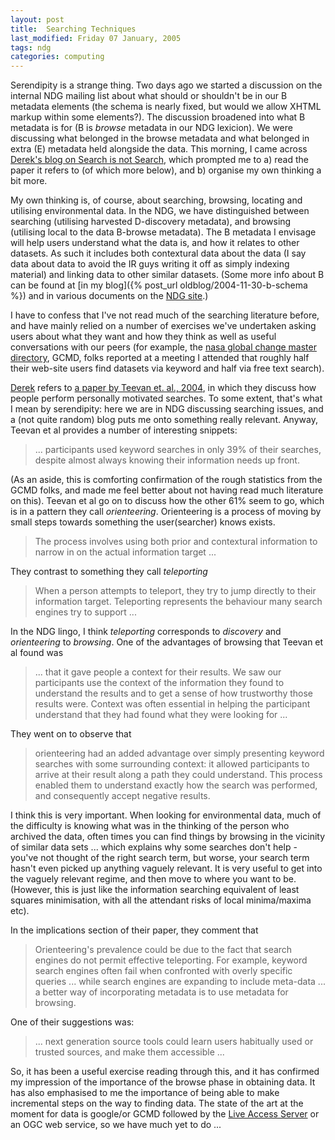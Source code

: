 ```yaml
---
layout: post
title:  Searching Techniques 
last_modified: Friday 07 January, 2005
tags: ndg
categories: computing
---
```


Serendipity is a strange thing. Two days ago we started a discussion on the internal NDG mailing list about what should or shouldn't be in our B metadata elements (the schema is nearly fixed, but would we allow XHTML markup within some elements?). The discussion broadened into what B metadata is for (B is *browse* metadata in our NDG lexicion). We were discussing what belonged in
the browse metadata and what belonged in extra (E) metadata held alongside the data. This morning, I came across [Derek's blog on Search is not Search](http://nothing-more.blogspot.com/2005/01/search-is-not-search.html), which prompted me to a) read the paper it refers to (of which more below), and b) organise my own thinking a bit more.

My own thinking is, of course, about searching, browsing, locating and utilising environmental data. In the NDG, we have distinguished between searching (utilising harvested D-discovery metadata), and browsing (utilising local to the data B-browse metadata). The B metadata I envisage will help users understand what the data is, and how it relates to other datasets. As such it includes both contextural data about the data (I say data about data to avoid the IR guys writing it off as simply indexing material) and linking data to other similar datasets. (Some more info about B can be found at [in my blog]({% post_url oldblog/2004-11-30-b-schema %}) and in various documents on the [NDG site](http://ndg.nerc.a.cuk).)

I have to confess that I've not read much of the searching literature before, and have mainly relied on a number of exercises we've undertaken asking users about what they want and how they think as well as useful conversations with our peers (for example, the [nasa global change master directory](http://gcmd.gsfc.nasa.gov/), GCMD, folks reported at a meeting I attended that roughly half their web-site users find datasets via keyword and half via free text search). 

[Derek](http://nothing-more.blogspot.com/2005/01/search-is-not-search.html) refers to [a paper by Teevan et. al., 2004](http://haystack.lcs.mit.edu/papers/chi2004-perfectse.pdf), in which they discuss how people perform personally motivated searches. To some extent, that's what I mean by serendipity: here we are in NDG discussing searching issues, and a (not quite random) blog puts me onto something really relevant. Anyway, Teevan et al provides a number of interesting snippets:<blockquote>... participants used keyword searches in only 39% of their searches, despite almost always knowing their information needs up front.
</blockquote>

(As an aside, this is comforting confirmation of the rough statistics from the GCMD folks, and made me feel better about not having read much literature on this). Teevan et al go on to discuss how the other 61% seem to go, which is in a pattern they call *orienteering*. Orienteering is a process of moving by small steps towards something the user(searcher) knows exists. <blockquote>The process  involves using both prior and contextural information to narrow in on the actual information target ...
</blockquote>

They contrast to something they call *teleporting*<blockquote>When a person attempts to teleport, they try to jump directly to their information target. Teleporting represents the behaviour many search engines try to support ...
</blockquote>

In the NDG lingo, I think *teleporting* corresponds to *discovery* and *orienteering* to *browsing*. One of the advantages of browsing that Teevan et al found was<blockquote>... that it gave people a context for their results. We saw our participants use the context of the information they found to understand the results and to get a sense of how trustworthy those results were. Context was often essential in helping the participant understand that they had found what they were looking for ...
</blockquote>

They went on to observe that<blockquote>orienteering had an added advantage over simply presenting keyword searches with some surrounding context: it allowed participants to arrive at their result along a path they could understand. This process enabled them to understand exactly how the search was performed, and consequently accept negative results.
</blockquote>

I think this is very important. When looking for environmental data, much of the difficulty is knowing what was in the thinking of the person who archived the data, often times you can find things by browsing in the vicinity of similar data sets ... which explains why some searches don't help - you've not thought of the right search term, but worse, your search term hasn't even picked up anything vaguely relevant. It is very useful to get into the vaguely relevant regime, and then move to where you want to be. (However, this is just like the information searching equivalent of least squares minimisation, with all the attendant risks of local minima/maxima etc).

In the implications section of their paper, they comment that<blockquote>Orienteering's prevalence could be due to the fact that search engines do not permit effective teleporting. For example, keyword search engines often fail when confronted with overly specific queries ... while search engines are expanding to include meta-data ... a better way of incorporating metadata is to use metadata for browsing.
</blockquote>

One of their suggestions was:<blockquote>... next generation source tools could learn users habitually used or trusted sources, and make them accessible ...
</blockquote>

So, it has been a useful exercise reading through this, and it has confirmed my impression of the importance of the browse phase in obtaining data. It has also emphasised to me the importance of being able to make incremental steps on the way to finding data. The state of the art at the moment for data is google/or GCMD followed by the 
[Live Access Server](http://ferret.pmel.noaa.gov/Ferret/LAS/ferret_LAS.html) or an OGC web service, so we have much yet to do ...